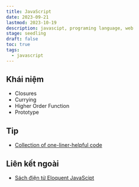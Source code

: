 ```yaml
---
title: JavaScript
date: 2023-09-21
lastmod: 2023-10-19
description: javascipt, programing language, web
stage: seedling
draft: false
toc: true
tags:
  - javascript
---
```

## Khái niệm
- Closures
- Currying
- Higher Order Function
- Prototype
## Tip
- [Collection of one-liner-helpful code](../garden/1loc-helpful-in-javascript)
## Liên kết ngoài
- [Sách điện tử Eloquent JavaScipt](https://eloquentjavascript.net/?fbclid=IwAR00CNTor5cWVNe1vmSqPhncpM2c_3K4gXyhAxBcemHbxJx--4uaLHvUpc4)
